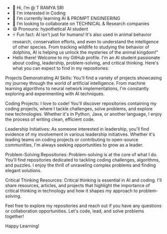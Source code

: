 - 👋 Hi, I’m @  T RAMYA SRI
- 👀 I’m interested in Coding
- 🌱 I’m currently learning AI & PROMPT ENGINEERING
- 💞️ I’m looking to collaborate on TECHNICAL & Research companies
- 😄 Pronouns: hypothetical AI student
- ⚡ Fun fact: AI isn't just for humans! It's also used in animal behavior research, conservation efforts, and even to understand the intelligence of other species. From tracking wildlife to studying the behavior of dolphins, AI is helping us unlock the mysteries of the animal kingdom!"
- Hello there! Welcome to my GitHub profile. I'm an AI student passionate about coding, leadership, problem-solving, and critical thinking. Here's what you can expect to find in my repositories:
  


Projects Demonstrating AI Skills:
You'll find a variety of projects showcasing my journey through the world of artificial intelligence. From machine learning algorithms to neural network implementations, I'm constantly exploring and experimenting with AI techniques.

Coding Projects:
I love to code! You'll discover repositories containing my coding projects, where I tackle challenges, solve problems, and explore new technologies. Whether it's in Python, Java, or another language, I enjoy the process of writing clean, efficient code.

Leadership Initiatives:
As someone interested in leadership, you'll find evidence of my involvement in various leadership initiatives. Whether it's leading teams on coding projects or contributing to open-source communities, I'm always seeking opportunities to grow as a leader.

Problem-Solving Repositories: 
Problem-solving is at the core of what I do. You'll find repositories dedicated to tackling coding challenges, algorithms, and puzzles. I enjoy the thrill of unraveling complex problems and finding elegant solutions.

Critical Thinking Resources:
Critical thinking is essential in AI and coding. I'll share resources, articles, and projects that highlight the importance of critical thinking in technology and how it shapes my approach to problem-solving.

Feel free to explore my repositories and reach out if you have any questions or collaboration opportunities. Let's code, lead, and solve problems together!

Happy Learning!


<!---
ramyasri-2003/ramyasri-2003 is a ✨ special ✨ repository because its `README.md` (this file) appears on your GitHub profile.
You can click the Preview link to take a look at your changes.
--->
